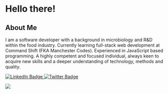 # Hello there!

## About Me

I am a software developer with a background in microbiology and R&D within the food industry. Currently learning full-stack web development at Command Shift (FKA Manchester Codes). Experienced in JavaScript based programming. A highly competent
and focused individual, always keen to acquire new skills and a deeper understanding of technology, methods and
quality.

<div id="badges">
  <a href="https://www.linkedin.com/in/tarndeep-virdi/">
    <img src="https://img.shields.io/badge/LinkedIn-blue?style=for-the-badge&logo=linkedin&logoColor=white" alt="LinkedIn Badge"/>
  </a>
  <a href="https://twitter.com/tsv_stacks">
    <img src="https://img.shields.io/badge/Twitter-blue?style=for-the-badge&logo=twitter&logoColor=white" alt="Twitter Badge"/>
  </a>
</div>

<img src="https://komarev.com/ghpvc/?tsv-stacks&style=flat-square&color=blue" alt=""/>

![](https://komarev.com/ghpvc/?tsv-stackse&style=flat-square)

